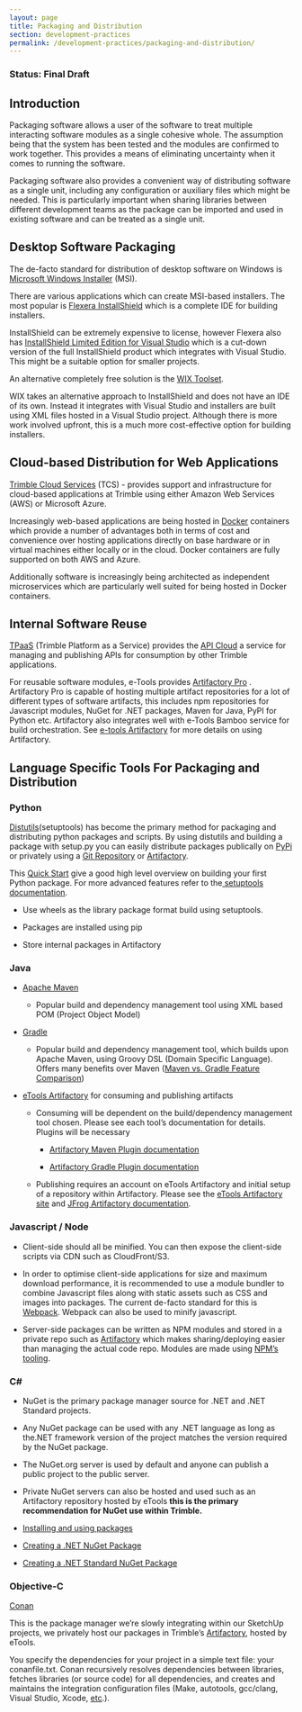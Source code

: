 ```yaml
---
layout: page
title: Packaging and Distribution
section: development-practices
permalink: /development-practices/packaging-and-distribution/
---
```


### Status: Final Draft

## Introduction

Packaging software allows a user of the software to treat multiple interacting software modules as a single cohesive whole. The assumption being that the system has been tested and the modules are confirmed to work together. This provides a means of eliminating uncertainty when it comes to running the software.

Packaging software also provides a convenient way of distributing software as a single unit, including any configuration or auxiliary files which might be needed. This is particularly important when sharing libraries between different development teams as the package can be imported and used in existing software and can be treated as a single unit.

## Desktop Software Packaging

The de-facto standard for distribution of desktop software on Windows is [Microsoft Windows Installer](https://msdn.microsoft.com/en-us/library/windows/desktop/cc185688(v=vs.85).aspx) (MSI). 

There are various applications which can create MSI-based installers. The most popular is [Flexera InstallShield](https://www.flexerasoftware.com/producer/products/software-installation/installshield-software-installer/) which is a complete IDE for building installers.

InstallShield can be extremely expensive to license, however Flexera also has [InstallShield Limited Edition for Visual Studio](http://learn.flexerasoftware.com/content/IS-EVAL-InstallShield-Limited-Edition-Visual-Studio) which is a cut-down version of the full InstallShield product which integrates with Visual Studio. This might be a suitable option for smaller projects.

An alternative completely free solution is the [WIX Toolset](http://wixtoolset.org/).

WIX takes an alternative approach to InstallShield and does not have an IDE of its own. Instead it integrates with Visual Studio and installers are built using XML files hosted in a Visual Studio project. Although there is more work involved upfront, this is a much more cost-effective option for building installers.

## Cloud-based Distribution for Web Applications

[Trimble Cloud Services](https://sites.google.com/a/trimble.com/tcs/) (TCS) - provides support and infrastructure for cloud-based applications at Trimble using either Amazon Web Services (AWS) or Microsoft Azure.

Increasingly web-based applications are being hosted in [Docker](http://www.docker.com) containers which provide a number of advantages both in terms of cost and convenience over hosting applications directly on base hardware or in virtual machines either locally or in the cloud. Docker containers are fully supported on both AWS and Azure.

Additionally software is increasingly being architected as independent microservices which are particularly well suited for being hosted in Docker containers.

## Internal Software Reuse

[TPaaS](https://sites.google.com/a/trimble.com/tpaas/) (Trimble Platform as a Service) provides the [API Cloud](https://sites.google.com/a/trimble.com/tpaas/projects/api-management/api-management) a service for managing and publishing APIs for consumption by other Trimble applications.

For reusable software modules, e-Tools provides [Artifactory Pro](https://www.jfrog.com/artifactory) . Artifactory Pro is capable of hosting multiple artifact repositories for a lot of different types of software artifacts, this includes npm  repositories for Javascript modules, NuGet for .NET packages, Maven for Java, PyPI for Python etc. Artifactory also integrates well with e-Tools Bamboo service for build orchestration. See [ e-tools Artifactory](https://support.trimble.cloud/support/solutions/folders/25000000761) for more details on using Artifactory. 

## Language Specific Tools For Packaging and Distribution

### Python

[Distutils](https://docs.python.org/3/library/distutils.html)(setuptools) has become the primary method for packaging and distributing python packages and scripts. By using distutils and building a package with setup.py you can easily distribute packages publically on [PyPi](https://pypi.python.org/pypi) or privately using a [Git Repository](https://pip.pypa.io/en/stable/reference/pip_install/#git) or [Artifactory](https://www.jfrog.com/confluence/display/RTF/PyPI+Repositories). 

This [Quick Start](http://the-hitchhikers-guide-to-packaging.readthedocs.io/en/latest/quickstart.html) give a good high level overview on building your first Python package. For more advanced features refer to the[ setuptools documentation](https://setuptools.readthedocs.io/en/latest/setuptools.html#basic-use). 

* Use wheels as the library package format build using setuptools.

* Packages are installed using pip

* Store internal packages in Artifactory

### Java

* [Apache Maven](https://maven.apache.org/)

    * Popular build and dependency management tool using XML based POM (Project Object Model)

* [Gradle](https://gradle.org/)

    * Popular build and dependency management tool, which builds upon Apache Maven, using Groovy DSL (Domain Specific Language). Offers many benefits over Maven ([Maven vs. Gradle Feature Comparison](https://gradle.org/maven-vs-gradle/))

* [eTools Artifactory](https://sites.google.com/a/trimble.com/trimble-etools/tools) for consuming and publishing artifacts

    * Consuming will be dependent on the build/dependency management tool chosen. Please see each tool’s documentation for details. Plugins will be necessary

        * [Artifactory Maven Plugin documentation](https://www.jfrog.com/confluence/display/RTF/Maven+Artifactory+Plugin)

        * [Artifactory Gradle Plugin documentation](https://www.jfrog.com/confluence/display/RTF/Gradle+Artifactory+Plugin)

    * Publishing requires an account on eTools Artifactory and initial setup of a repository within Artifactory. Please see the [eTools Artifactory site](https://sites.google.com/a/trimble.com/trimble-etools/tools) and [JFrog Artifactory documentation](https://www.jfrog.com/confluence/display/RTF/Welcome+to+Artifactory).

### Javascript / Node

* Client-side should all be minified.  You can then expose the client-side scripts via CDN such as CloudFront/S3.

* In order to optimise client-side applications for size and maximum download performance, it is recommended to use a module bundler to combine Javascript files along with static assets such as CSS and images into packages. The current de-facto standard for this is [Webpack](https://webpack.js.org/). Webpack can also be used to minify javascript.

* Server-side packages can be written as NPM modules and stored in a private repo such as [Artifactory](https://www.jfrog.com/confluence/display/RTF/Npm+Registry) which makes sharing/deploying easier than managing the actual code repo.  Modules are made using [NPM’s tooling](https://docs.npmjs.com/getting-started/creating-node-modules).

### C\# 

* NuGet is the primary package manager source for .NET and .NET Standard projects.

* Any NuGet package can be used with any .NET language as long as the.NET framework version of the project matches the version required by the NuGet package.

* The NuGet.org server is used by default and anyone can publish a public project to the public server.

* Private NuGet servers can also be hosted and used such as an Artifactory repository hosted by eTools  **this is the primary recommendation for NuGet use within Trimble.**

* [Installing and using packages](https://docs.microsoft.com/en-us/nuget/quickstart/use-a-package)

* [Creating a .NET NuGet Package](https://docs.microsoft.com/en-us/nuget/quickstart/create-and-publish-a-package) 

* [Creating a .NET Standard NuGet Package](https://docs.microsoft.com/en-us/nuget/guides/create-net-standard-packages-vs2017)

### Objective-C

[Conan](https://conan.io/) 

This is the package manager we’re slowly integrating within our SketchUp projects, we privately host our packages in Trimble’s [Artifactory](https://www.jfrog.com/confluence/display/RTF/Npm+Registry), hosted by eTools.

You specify the dependencies for your project in a simple text file: your conanfile.txt. Conan recursively resolves dependencies between libraries, fetches libraries (or source code) for all dependencies, and creates and maintains the integration configuration files (Make, autotools, gcc/clang, Visual Studio, Xcode, [etc](http://docs.conan.io/en/latest/integrations.html).).


